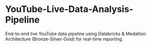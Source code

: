 # YouTube-Live-Data-Analysis-Pipeline
End-to-end live YouTube data pipeline using Databricks &amp; Medallion Architecture (Bronze-Silver-Gold) for real-time reporting.
